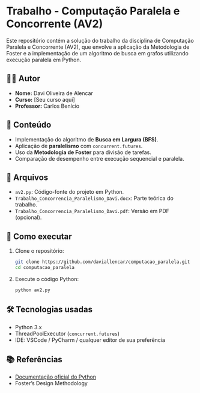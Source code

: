 # Trabalho - Computação Paralela e Concorrente (AV2)

Este repositório contém a solução do trabalho da disciplina de Computação Paralela e Concorrente (AV2), que envolve a aplicação da Metodologia de Foster e a implementação de um algoritmo de busca em grafos utilizando execução paralela em Python.

## 👨‍💻 Autor
- **Nome:** Davi Oliveira de Alencar  
- **Curso:** [Seu curso aqui]  
- **Professor:** Carlos Benício  

## 🧠 Conteúdo

- Implementação do algoritmo de **Busca em Largura (BFS)**.
- Aplicação de **paralelismo** com `concurrent.futures`.
- Uso da **Metodologia de Foster** para divisão de tarefas.
- Comparação de desempenho entre execução sequencial e paralela.

## 📁 Arquivos

- `av2.py`: Código-fonte do projeto em Python.
- `Trabalho_Concorrencia_Paralelismo_Davi.docx`: Parte teórica do trabalho.
- `Trabalho_Concorrencia_Paralelismo_Davi.pdf`: Versão em PDF (opcional).

## 🚀 Como executar

1. Clone o repositório:
   ```bash
   git clone https://github.com/daviallencar/computacao_paralela.git
   cd computacao_paralela
   ```

2. Execute o código Python:
   ```bash
   python av2.py
   ```

## 🛠️ Tecnologias usadas

- Python 3.x
- ThreadPoolExecutor (`concurrent.futures`)
- IDE: VSCode / PyCharm / qualquer editor de sua preferência

## 📚 Referências

- [Documentação oficial do Python](https://docs.python.org/3/library/concurrent.futures.html)
- Foster’s Design Methodology
